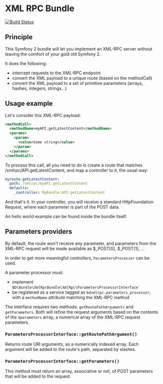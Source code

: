 # XML RPC Bundle

[![Build Status](https://travis-ci.org/bdunogier/xmlrpcbundle.png)](https://travis-ci.org/bdunogier/xmlrpcbundle)

## Principle

This Symfony 2 bundle will let you implement an XML-RPC server without leaving the comfort of your gold old Symfony 2.

It does the following:
- intercept requests to the XML-RPC endpoint
- convert the XML payload to a unique route (based on the methodCall)
- convert the XML payload to a set of primitive parameters (arrays, hashes, integers, strings...)

## Usage example

Let's consider this XML-RPC payload:

```xml
<methodCall>
  <methodName>myAPI.getLatestContent</methodName>
  <params>
    <param>
      <value>Some string</value>
    </param>
  </params>
</methodCall>
```

To process this call, all you need to do is create a route that matches /xmlrpc/API.getLatestContent, and map a
controller to it, the usual way:

```yml
myroute.getLatestContent:
  path: /xmlrpc/myAPI.getLatestContent
  defaults:
    _controller: MyBundle:API:getLatestContent
```

And that's it. In your controller, you will receive a standard HttpFoundation Request, where each parameter is part
of the POST data.

An hello world example can be found inside the bundle itself.

## Parameters providers

By default, the route won't receive any parameter, and parameters from the XML-RPC request will be made available
as $_POST[0], $_POST[1], ...

In order to get more meaningful controllers, `ParametersProcessor` can be used.

A parameter processor must:
- implement `BD\Bundle\XmlRpcBundle\XmlRpc\ParametersProcessorInterface`
- be registered as a service tagged as `bdxmlrpc.parameters_processor`, with a `methodName` attribute matching
  the XML-RPC method

The interface requires two methods: `getRoutePathArguments` and `getParameters`. Both will refine the request
arguments based on the contents of the `$parameters` array, a numerical array of the XML-RPC request parameters.

### `ParametersProcessorInterface::getRoutePathArgument()`

Returns route URI arguments, as a numerically indexed array. Each argument will be added to the route's path, separated
by slashes.

### `ParametersProcessorInterface::getParameters()`

This method must return an array, associative or not, of POST parameters that will be added to the request.